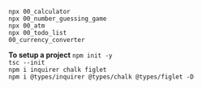 `npx 00_calculator`  
`npx 00_number_guessing_game`  
`npx 00_atm`  
`npx 00_todo_list`  
`00_currency_converter`  

**To setup a project**
`npm init -y`  
`tsc --init`  
`npm i inquirer chalk figlet`  
`npm i @types/inquirer @types/chalk @types/figlet -D`  

